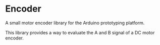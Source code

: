 # Encoder
A small motor encoder library for the Arduino prototyping platform.

This library provides a way to evaluate the A and B signal of a DC motor encoder. 
